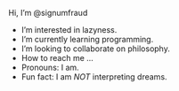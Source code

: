 Hi, I’m @signumfraud
- I’m interested in lazyness.
- I’m currently learning programming.
- I’m looking to collaborate on philosophy.
- How to reach me ...
- Pronouns: I am.
- Fun fact: I am *NOT* interpreting dreams.

<!---
signumfraud/signumfraud is a ✨ special ✨ repository because its `README.md` (this file) appears on your GitHub profile.
You can click the Preview link to take a look at your changes.
--->
